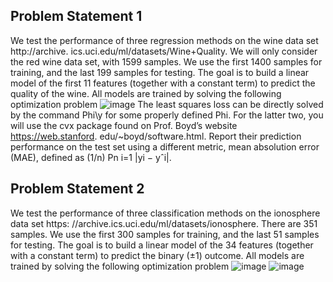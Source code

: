 ## Problem Statement 1 
We test the performance of three regression methods on the wine data set http://archive.
ics.uci.edu/ml/datasets/Wine+Quality. We will only consider the red wine data set, with 1599
samples. We use the first 1400 samples for training, and the last 199 samples for testing. The goal is
to build a linear model of the first 11 features (together with a constant term) to predict the quality
of the wine. All models are trained by solving the following optimization problem
![image](https://user-images.githubusercontent.com/20522169/154814775-872dff9f-43cc-46df-88bc-24a39e81b1cb.png)
The least squares loss can be directly solved by the command Phi\y for some properly defined Phi. For
the latter two, you will use the cvx package found on Prof. Boyd’s website https://web.stanford.
edu/~boyd/software.html. Report their prediction performance on the test set using a different
metric, mean absolution error (MAE), defined as (1/n)
Pn
i=1 |yi − yˆi|.

## Problem Statement 2
We test the performance of three classification methods on the ionosphere data set https:
//archive.ics.uci.edu/ml/datasets/ionosphere. There are 351 samples. We use the first 300
samples for training, and the last 51 samples for testing. The goal is to build a linear model of the 34
features (together with a constant term) to predict the binary (±1) outcome. All models are trained
by solving the following optimization problem
![image](https://user-images.githubusercontent.com/20522169/154814802-969a7c29-44ae-4b91-af55-5c5f06d7c2d1.png)
![image](https://user-images.githubusercontent.com/20522169/154814812-a8fa1a9d-8d64-4833-a84b-8d4b88d3f181.png)
